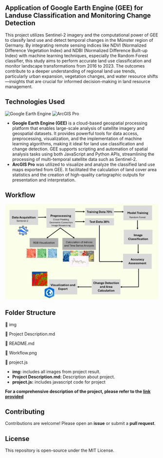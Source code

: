 ## Application of Google Earth Engine (GEE) for Landuse Classification and Monitoring Change Detection

This project utilizes Sentinel-2 imagery and the computational power of GEE to classify land use and detect temporal changes in the Münster region of Germany. By integrating remote sensing indices like NDVI (Normalized Difference Vegetation Index) and NDBI (Normalized Difference Built-up Index) with machine learning techniques, especially the Random Forest classifier, this study aims to perform accurate land use classification and monitor landscape transformations from 2016 to 2023. The outcomes contribute to a deeper understanding of regional land use trends, particularly urban expansion, vegetation changes, and water resource shifts—insights that are crucial for informed decision-making in land resource management.

## **Technologies Used**  
![Google Earth Engine](https://img.shields.io/badge/Google_Earth_Engine-34A853?style=for-the-badge&logo=google&logoColor=white)
![ArcGIS Pro](https://img.shields.io/badge/ArcGIS_Pro-0A2463?style=for-the-badge&logo=esri&logoColor=white)

- **Google Earth Engine (GEE)** is a cloud-based geospatial processing platform that enables large-scale analysis of satellite imagery and geospatial datasets. It provides powerful tools for data access, preprocessing, visualization, and the implementation of machine learning algorithms, making it ideal for land use classification and change detection. GEE supports scripting and automation of spatial analysis tasks using both JavaScript and Python APIs, streamlining the processing of multi-temporal satellite data such as Sentinel-2. 
- **ArcGIS Pro** was utilized to visualize and analyze the classified land use maps exported from GEE. It facilitated the calculation of land cover area statistics and the creation of high-quality cartographic outputs for presentation and interpretation.

## **Workflow**
![Workflow](https://github.com/UpekshaIndeewari/Application-of-Google-Earth-Engine-for-Landuse-Classification/blob/main/Workflow.png)

## **Folder Structure**
📂 img

📄 Project Description.md

📄 README.md

📄 Workflow.png

📄 project.js

-  **img:** includes all images from project result.
-  **Project Description.md:** Description about project.
-  **project.js:** includes javascript code for project

**For a comprehensive description of the project, please refer to the [link provided](https://github.com/UpekshaIndeewari/Application-of-Google-Earth-Engine-for-Landuse-Classification/blob/main/Project%20Description.md)**

## **Contributing**
Contributions are welcome! Please open an **issue** or submit a **pull request**.

## **License**
This repository is open-source under the MIT License.





                                                                                                                 



  
